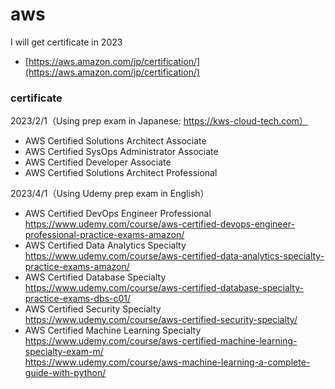 # aws
I will get certificate in 2023<br>
- [https://aws.amazon.com/jp/certification/](https://aws.amazon.com/jp/certification/)

### certificate
2023/2/1（Using prep exam in Japanese: https://kws-cloud-tech.com）<br>
- AWS Certified Solutions Architect Associate
- AWS Certified SysOps Administrator Associate
- AWS Certified Developer Associate
- AWS Certified Solutions Architect Professional

2023/4/1（Using Udemy prep exam in English）<br>

- AWS Certified DevOps Engineer Professional<br>
https://www.udemy.com/course/aws-certified-devops-engineer-professional-practice-exams-amazon/<br>
- AWS Certified Data Analytics Specialty<br>
https://www.udemy.com/course/aws-certified-data-analytics-specialty-practice-exams-amazon/<br>
- AWS Certified Database Specialty<br>
https://www.udemy.com/course/aws-certified-database-specialty-practice-exams-dbs-c01/<br>
- AWS Certified Security Specialty<br>
https://www.udemy.com/course/aws-certified-security-specialty/<br>
- AWS Certified Machine Learning Specialty<br>
https://www.udemy.com/course/aws-certified-machine-learning-specialty-exam-m/<br>
https://www.udemy.com/course/aws-machine-learning-a-complete-guide-with-python/<br>
